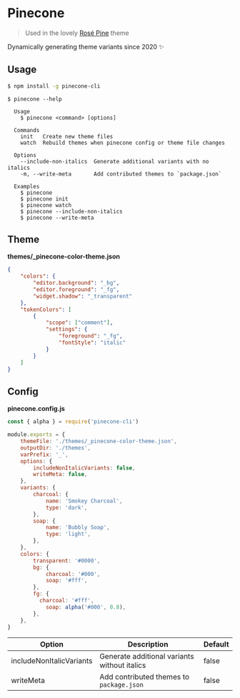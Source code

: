 # Pinecone

> Used in the lovely [Rosé Pine](https://github.com/rose-pine/vscode) theme

Dynamically generating theme variants since 2020 ✨

## Usage

```sh
$ npm install -g pinecone-cli
```

```
$ pinecone --help

  Usage
    $ pinecone <command> [options]

  Commands
    init   Create new theme files
    watch  Rebuild themes when pinecone config or theme file changes

  Options
    --include-non-italics  Generate additional variants with no italics
    -m, --write-meta       Add contributed themes to `package.json`

  Examples
    $ pinecone
    $ pinecone init
    $ pinecone watch
    $ pinecone --include-non-italics
    $ pinecone --write-meta
```

## Theme

**themes/\_pinecone-color-theme.json**

```json
{
    "colors": {
        "editor.background": "_bg",
        "editor.foreground": "_fg",
        "widget.shadow": "_transparent"
    },
    "tokenColors": [
        {
            "scope": ["comment"],
            "settings": {
                "foreground": "_fg",
                "fontStyle": "italic"
            }
        }
    ]
}
```

## Config

**pinecone.config.js**

```js
const { alpha } = require('pinecone-cli')

module.exports = {
    themeFile: './themes/_pinecone-color-theme.json',
    outputDir: './themes',
    varPrefix: '_',
    options: {
        includeNonItalicVariants: false,
        writeMeta: false,
    },
    variants: {
        charcoal: {
            name: 'Smokey Charcoal',
            type: 'dark',
        },
        soap: {
            name: 'Bubbly Soap',
            type: 'light',
        },
    },
    colors: {
        transparent: '#0000',
        bg: {
            charcoal: '#000',
            soap: '#fff',
        },
        fg: {
          charcoal: '#fff',
            soap: alpha('#000', 0.8),
        },
    },
}
```

| Option                   | Description                                  | Default |
| ------------------------ | -------------------------------------------- | ------- |
| includeNonItalicVariants | Generate additional variants without italics | false   |
| writeMeta                | Add contributed themes to `package.json`     | false   |
